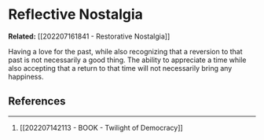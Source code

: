 # Reflective Nostalgia

**Related:** [[202207161841 - Restorative Nostalgia]]

Having a love for the past, while also recognizing that a reversion 
to that past is not necessarily a good thing. The ability to appreciate a time while also accepting that a return to that time will not necessarily bring any happiness.

## References
---
1. [[202207142113 - BOOK - Twilight of Democracy]]